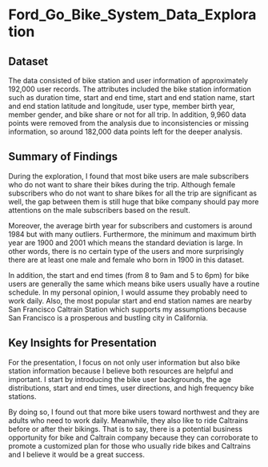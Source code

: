 # Ford_Go_Bike_System_Data_Exploration

## Dataset

The data consisted of bike station and user information of approximately 192,000 user records. The attributes included the bike station information such as duration time, start and end time, start and end station name, start and end station latitude and longitude, user type, member birth year, member gender, and bike share or not for all trip. In addition, 9,960 data points were removed from the analysis due to inconsistencies or missing information, so around 182,000 data points left for the deeper analysis.


## Summary of Findings

During the exploration, I found that most bike users are male subscribers who do not want to share their bikes during the trip. Although female subscribers who do not want to share bikes for all the trip are significant as well, the gap between them is still  huge that bike company should pay more attentions on the male subscribers based on the result.

Moreover, the average birth year for subscribers and customers is around 1984 but with many outliers. Furthermore, the minimum and maximum birth year are 1900 and 2001 which means the standard deviation is large. In other words, there is no certain type of the users and more surprisingly there are at least one male and female who born in 1900 in this dataset.

In addition, the start and end times (from 8 to 9am and 5 to 6pm) for bike users are generally the same which means bike users usually have a routine schedule. In my personal opinion, I would assume they probably need to work daily. Also, the most popular start and end station names are nearby San Francisco Caltrain Station which supports my assumptions because San Francisco is a prosperous and bustling city in California. 


## Key Insights for Presentation

For the presentation, I focus on not only user information but also bike station information because I believe both resources are helpful and important. I start by introducing the bike user backgrounds, the age distributions, start and end times, user directions, and high frequency bike stations. 

By doing so, I found out that more bike users toward northwest and they are adults who need to work daily. Meanwhile, they also like to ride Caltrains before or after their bikings. That is to say, there is a potential business opportunity for bike and Caltrain company because they can corroborate to promote a customized plan for those who usually ride bikes and Caltrains and I believe it would be a great success.  



